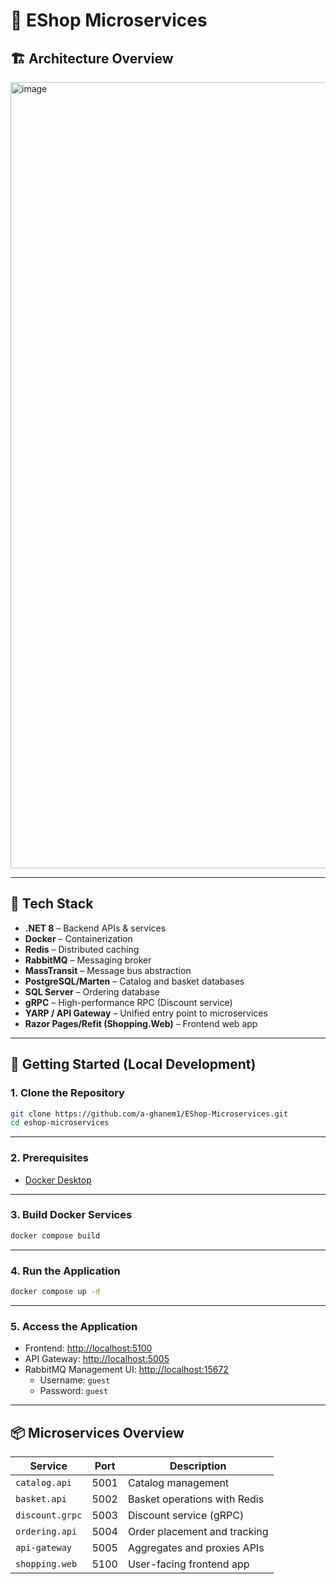 # 🛒 EShop Microservices

## 🏗 Architecture Overview

<img width="1258" alt="image" src="https://github.com/user-attachments/assets/aa0a0eea-995d-459b-8eb6-a7318bf81bff" />

---

## 🧰 Tech Stack

- **.NET 8** – Backend APIs & services
- **Docker** – Containerization
- **Redis** – Distributed caching
- **RabbitMQ** – Messaging broker
- **MassTransit** – Message bus abstraction
- **PostgreSQL/Marten** – Catalog and basket databases
- **SQL Server** – Ordering database
- **gRPC** – High-performance RPC (Discount service)
- **YARP / API Gateway** – Unified entry point to microservices
- **Razor Pages/Refit (Shopping.Web)** – Frontend web app

---

## 🚀 Getting Started (Local Development)

### 1. Clone the Repository

```bash
git clone https://github.com/a-ghanem1/EShop-Microservices.git
cd eshop-microservices
```

---

### 2. Prerequisites

- [Docker Desktop](https://www.docker.com/products/docker-desktop)

---

### 3. Build Docker Services

```bash
docker compose build
```

---

### 4. Run the Application

```bash
docker compose up -d
```

---

### 5. Access the Application

- Frontend: [http://localhost:5100](http://localhost:5100)
- API Gateway: [http://localhost:5005](http://localhost:5005)
- RabbitMQ Management UI: [http://localhost:15672](http://localhost:15672)  
  - Username: `guest`  
  - Password: `guest`

---

## 📦 Microservices Overview

| Service        | Port | Description                    |
|----------------|------|--------------------------------|
| `catalog.api`  | 5001 | Catalog management             |
| `basket.api`   | 5002 | Basket operations with Redis   |
| `discount.grpc`| 5003 | Discount service (gRPC)        |
| `ordering.api` | 5004 | Order placement and tracking   |
| `api-gateway`  | 5005 | Aggregates and proxies APIs    |
| `shopping.web` | 5100 | User-facing frontend app       |

